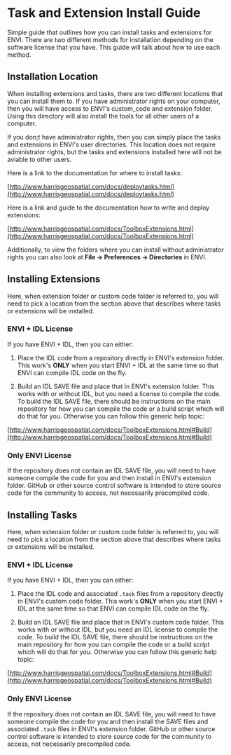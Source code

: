 # Task and Extension Install Guide

Simple guide that outlines how you can install tasks and extensions for ENVI. There are two different methods for installation depending on the software license that you have. This guide will talk about how to use each method.


## Installation Location

When installing extensions and tasks, there are two different locations that you can install them to. If you have administrator rights on your computer, then you will have access to ENVI's custom_code and extension folder. Using this directory will also install the tools for all other users of a computer.

If you don;t have administrator rights, then you can simply place the tasks and extensions in ENVI's user directories. This location does not require administrator rights, but the tasks and extensions installed here will not be aviable to other users.

Here is a link to the documentation for where to install tasks:

[http://www.harrisgeospatial.com/docs/deploytasks.html](http://www.harrisgeospatial.com/docs/deploytasks.html)

Here is a link and guide to the documentation how to write and deploy extensions:

[http://www.harrisgeospatial.com/docs/ToolboxExtensions.html](http://www.harrisgeospatial.com/docs/ToolboxExtensions.html)

Additionally, to view the folders where you can install without administrator rights you can also look at **File -> Preferences -> Directories** in ENVI.



## Installing Extensions

Here, when extension folder or custom code folder is referred to, you will need to pick a location from the section above that describes where tasks or extensions will be installed.

### ENVI + IDL License

If you have ENVI + IDL, then you can either:

1. Place the IDL code from a repository directly in ENVI's extension folder. This work's **ONLY** when you start ENVI + IDL at the same time so that ENVI can compile IDL code on the fly.

2. Build an IDL SAVE file and place that in ENVI's extension folder. This works with or without IDL, but you need a license to compile the code. To build the IDL SAVE file, there should be instructions on the main repository for how you can compile the code or a build script which will do that for you. Otherwise you can follow this generic help topic:

[http://www.harrisgeospatial.com/docs/ToolboxExtensions.html#Build](http://www.harrisgeospatial.com/docs/ToolboxExtensions.html#Build)


### Only ENVI License

If the repository does not contain an IDL SAVE file, you will need to have someone compile the code for you and then install in ENVI's extension folder. GitHub or other source control software is intended to store source code for the community to access, not necessarily precompiled code.


## Installing Tasks

Here, when extension folder or custom code folder is referred to, you will need to pick a location from the section above that describes where tasks or extensions will be installed.

### ENVI + IDL License

If you have ENVI + IDL, then you can either:

1. Place the IDL code and associated `.task` files from a repository directly in ENVI's custom code folder. This work's **ONLY** when you start ENVI + IDL at the same time so that ENVI can compile IDL code on the fly.

2. Build an IDL SAVE file and place that in ENVI's custom code folder. This works with or without IDL, but you need an IDL license to compile the code. To build the IDL SAVE file, there should be instructions on the main repository for how you can compile the code or a build script which will do that for you. Otherwise you can follow this generic help topic:

[http://www.harrisgeospatial.com/docs/ToolboxExtensions.html#Build](http://www.harrisgeospatial.com/docs/ToolboxExtensions.html#Build)


### Only ENVI License

If the repository does not contain an IDL SAVE file, you will need to have someone compile the code for you and then install the SAVE files and associated `.task` files in ENVI's extension folder. GitHub or other source control software is intended to store source code for the community to access, not necessarily precompiled code.
